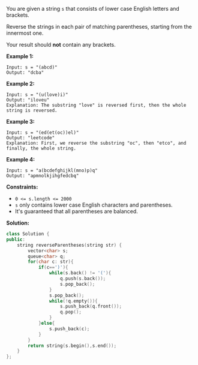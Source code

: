 You are given a string `s` that consists of lower case English letters and brackets. 

Reverse the strings in each pair of matching parentheses, starting from the innermost one.

Your result should **not** contain any brackets.

 

**Example 1:**

```
Input: s = "(abcd)"
Output: "dcba"
```

**Example 2:**

```
Input: s = "(u(love)i)"
Output: "iloveu"
Explanation: The substring "love" is reversed first, then the whole string is reversed.
```

**Example 3:**

```
Input: s = "(ed(et(oc))el)"
Output: "leetcode"
Explanation: First, we reverse the substring "oc", then "etco", and finally, the whole string.
```

**Example 4:**

```
Input: s = "a(bcdefghijkl(mno)p)q"
Output: "apmnolkjihgfedcbq"
```

 

**Constraints:**

- `0 <= s.length <= 2000`
- `s` only contains lower case English characters and parentheses.
- It's guaranteed that all parentheses are balanced.

**Solution:**

```c++
class Solution {
public:
    string reverseParentheses(string str) {
        vector<char> s;
        queue<char> q;
        for(char c: str){
            if(c==')'){
                while(s.back() != '('){
                    q.push(s.back());
                    s.pop_back();
                }
                s.pop_back();
                while(!q.empty()){
                    s.push_back(q.front());
                    q.pop();
                }
            }else{
                s.push_back(c);
            }
        }
        return string(s.begin(),s.end());
    }
};
```

